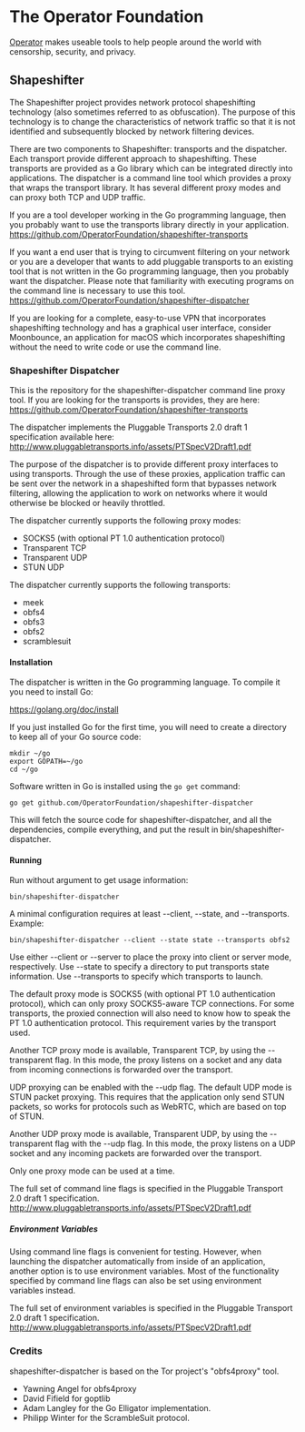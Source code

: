 # The Operator Foundation

[Operator](https://operatorfoundation.org) makes useable tools to help people around the world with censorship, security, and privacy.

## Shapeshifter

The Shapeshifter project provides network protocol shapeshifting technology
(also sometimes referred to as obfuscation). The purpose of this technology is
to change the characteristics of network traffic so that it is not identified
and subsequently blocked by network filtering devices.

There are two components to Shapeshifter: transports and the dispatcher. Each
transport provide different approach to shapeshifting. These transports are
provided as a Go library which can be integrated directly into applications.
The dispatcher is a command line tool which provides a proxy that wraps the
transport library. It has several different proxy modes and can proxy both
TCP and UDP traffic.

If you are a tool developer working in the Go programming language, then you
probably want to use the transports library directly in your application.
<https://github.com/OperatorFoundation/shapeshifter-transports>

If you want a end user that is trying to circumvent filtering on your network or
you are a developer that wants to add pluggable transports to an existing tool
that is not written in the Go programming language, then you probably want the
dispatcher. Please note that familiarity with executing programs on the command
line is necessary to use this tool.
<https://github.com/OperatorFoundation/shapeshifter-dispatcher>

If you are looking for a complete, easy-to-use VPN that incorporates
shapeshifting technology and has a graphical user interface, consider
Moonbounce, an application for macOS which incorporates shapeshifting without
the need to write code or use the command line.

### Shapeshifter Dispatcher

This is the repository for the shapeshifter-dispatcher command line proxy tool.
If you are looking for the transports is provides, they are here:
<https://github.com/OperatorFoundation/shapeshifter-transports>

The dispatcher implements the Pluggable Transports 2.0 draft 1 specification available here:
<http://www.pluggabletransports.info/assets/PTSpecV2Draft1.pdf>

The purpose of the dispatcher is to provide different proxy interfaces to using
transports. Through the use of these proxies, application traffic can be sent
over the network in a shapeshifted form that bypasses network filtering, allowing
the application to work on networks where it would otherwise be blocked or
heavily throttled.

The dispatcher currently supports the following proxy modes:
 * SOCKS5 (with optional PT 1.0 authentication protocol)
 * Transparent TCP
 * Transparent UDP
 * STUN UDP

The dispatcher currently supports the following transports:
 * meek
 * obfs4
 * obfs3
 * obfs2
 * scramblesuit

#### Installation

The dispatcher is written in the Go programming language. To compile it you need
to install Go:

<https://golang.org/doc/install>

If you just installed Go for the first time, you will need to create a directory
to keep all of your Go source code:

    mkdir ~/go
    export GOPATH=~/go
    cd ~/go

Software written in Go is installed using the `go get` command:

    go get github.com/OperatorFoundation/shapeshifter-dispatcher

This will fetch the source code for shapeshifter-dispatcher, and all the
dependencies, compile everything, and put the result in
bin/shapeshifter-dispatcher.

#### Running

Run without argument to get usage information:

    bin/shapeshifter-dispatcher

A minimal configuration requires at least --client, --state, and --transports.
Example:

    bin/shapeshifter-dispatcher --client --state state --transports obfs2

Use either --client or --server to place the proxy into client or server mode,
respectively. Use --state to specify a directory to put transports state
information. Use --transports to specify which transports to launch.

The default proxy mode is SOCKS5 (with optional PT 1.0 authentication protocol),
which can only proxy SOCKS5-aware TCP connections. For some transports, the
proxied connection will also need to know how to speak the PT 1.0 authentication
protocol. This requirement varies by the transport used.

Another TCP proxy mode is available, Transparent TCP, by using the --transparent
flag. In this mode, the proxy listens on a socket and any data from incoming
connections is forwarded over the transport.

UDP proxying can be enabled with the --udp flag. The default UDP mode is STUN
packet proxying. This requires that the application only send STUN packets, so
works for protocols such as WebRTC, which are based on top of STUN.

Another UDP proxy mode is available, Transparent UDP, by using the --transparent
flag with the --udp flag. In this mode, the proxy listens on a UDP socket and
any incoming packets are forwarded over the transport.

Only one proxy mode can be used at a time.

The full set of command line flags is specified in the Pluggable Transport 2.0
draft 1 specification.
<http://www.pluggabletransports.info/assets/PTSpecV2Draft1.pdf>

##### Environment Variables

Using command line flags is convenient for testing. However, when launching the
dispatcher automatically from inside of an application, another option is to
use environment variables. Most of the functionality specified by command line
flags can also be set using environment variables instead.

The full set of environment variables is specified in the Pluggable Transport
2.0 draft 1 specification.
<http://www.pluggabletransports.info/assets/PTSpecV2Draft1.pdf>

### Credits

shapeshifter-dispatcher is based on the Tor project's "obfs4proxy" tool.

 * Yawning Angel for obfs4proxy
 * David Fifield for goptlib
 * Adam Langley for the Go Elligator implementation.
 * Philipp Winter for the ScrambleSuit protocol.
